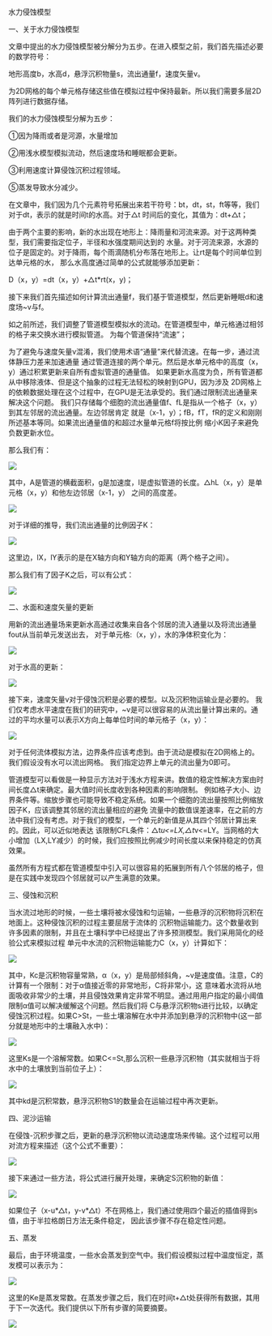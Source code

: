 水力侵蚀模型

一、关于水力侵蚀模型

文章中提出的水力侵蚀模型被分解分为五步。在进入模型之前，我们首先描述必要的数学符号：

地形高度b，水高d，悬浮沉积物量s，流出通量f，速度矢量v。

为2D网格的每个单元格存储这些值在模拟过程中保持最新。所以我们需要多层2D阵列进行数据存储。

我们的水力侵蚀模型分解为五步：

①因为降雨或者是河源，水量增加

②用浅水模型模拟流动，然后速度场和睡眠都会更新。

③利用速度计算侵蚀沉积过程领域。

⑤蒸发导致水分减少。

在文章中，我们因为几个元素符号拓展出来若干符号：bt，dt，st，ft等等，我们对于dt，表示的就是时间t的水高。对于△t
时间后的变化，其值为：dt+△t；

由于两个主要的影响，新的水出现在地形上：降雨量和河流来源。对于这两种类型，我们需要指定位子，半径和水强度期间达到的
水量。对于河流来源，水源的位子是固定的。对于降雨，每个雨滴随机分布落在地形上。让rt是每个时间单位到达单元格的水，
那么水高度通过简单的公式就能够添加更新：

D（x，y）=dt（x，y）+△t*rt(x，y)；

接下来我们首先描述如何计算流出通量f，我们基于管道模型，然后更新睡眠d和速度场~v与f。

如之前所述，我们调整了管道模型模拟水的流动。在管道模型中，单元格通过相邻的格子来交换水进行模拟管道。
为每个管道保持“流速”；

为了避免与速度矢量v混淆，我们使用术语“通量”来代替流速。在每一步，通过流体静压力差来加速通量
通过管道连接的两个单元。然后是水单元格中的高度（x，y）通过积累更新来自所有虚拟管道的通量值。
如果更新水高度为负，所有管道都从中移除液体、但是这个抽象的过程无法轻松的映射到GPU，因为涉及
2D网格上的依赖数据处理在这个过程中，在GPU是无法承受的。我们通过限制流出通量来解决这个问题。
我们只存储每个细胞的流出通量值f、fL是指从一个格子（x，y）到其左邻居的流出通量。左边邻居肯定
就是（x-1，y）；fB，fT，fR的定义和刚刚所述基本等同。如果流出通量值的和超过水量单元格f将按比例
缩小K因子来避免负数更新水位。

那么我们有：

![](https://i.loli.net/2018/07/23/5b55969b21409.png)

其中，A是管道的横截面积，g是加速度，l是虚拟管道的长度。△hL（x，y）是单元格（x，y）和他左边邻居（x-1，y）
之间的高度差。

![](https://i.loli.net/2018/07/23/5b5597820c383.png)

对于详细的推导，我们流出通量的比例因子K：

![](https://i.loli.net/2018/07/23/5b559808be86b.png)

这里边，lX，lY表示的是在X轴方向和Y轴方向的距离（两个格子之间）。

那么我们有了因子K之后，可以有公式：

![](https://i.loli.net/2018/07/23/5b55985939d95.png)

二、水面和速度矢量的更新

用新的流出通量场来更新水高通过收集来自各个邻居的流入通量以及将流出通量fout从当前单元发送出去，
对于单元格:（x，y），水的净体积变化为：

![](https://i.loli.net/2018/07/23/5b559b1d4831c.png)

对于水高的更新：

![](https://i.loli.net/2018/07/23/5b559b3215c7e.png)

接下来，速度矢量v对于侵蚀沉积是必要的模型。以及沉积物运输业是必要的。
我们仅考虑水平速度在我们的研究中，~v是可以很容易的从流出量计算出来的。通过的平均水量可以表示X方向上每单位时间的单元格子（x，y）：

![](https://i.loli.net/2018/07/23/5b559bd191f78.png)

对于任何流体模拟方法，边界条件应该考虑到。由于流动是模拟在2D网格上的。我们假设没有水可以流出网格。
我们指定边界上单元的流出量为0即可。

管道模型可以看做是一种显示方法对于浅水方程来讲。数值的稳定性解决方案由时间长度△t来确定。最大值时间长度收到各种因素的影响限制。
例如格子大小、边界条件等。缩放步骤也可能导致不稳定系统。如果一个细胞的流出量按照比例缩放因子K，应该调整其邻居的流出量相应的避免
流量中的数值误差速率，在之前的方法中我们没有考虑。对于我们的模型，一个单元的新值是从其四个邻居计算出来的。因此，可以近似地表达
该限制CFL条件：△t*u<=LX,△t*v<=LY。当网格的大小增加（LX,LY减少）的时候，我们应按照比例减少时间长度以来保持稳定的仿真效果。

虽然所有方程式都在管道模型中引入可以很容易的拓展到所有八个邻居的格子，但是在实践中发现四个邻居就可以产生满意的效果。

三、侵蚀和沉积

当水流过地形的时候，一些土壤将被水侵蚀和匀运输，一些悬浮的沉积物将沉积在地面上。这种侵蚀沉积的过程主要屈居于流体的
沉积物运输能力。这个数量收到许多因素的限制，并且在土壤科学中已经提出了许多预测模型。我们采用简化的经验公式来模拟过程
单元中水流的沉积物运输能力C（x，y）计算如下：

![](https://i.loli.net/2018/07/24/5b5690e5e6cde.jpg)

其中，Kc是沉积物容量常熟，α（x，y）是局部倾斜角，~v是速度值。注意，C的计算有一个限制：对于α值接近零的非常地形，C将非常小，这
意味着水流将从地面吸收非常少的土壤，并且侵蚀效果肯定非常不明显。通过用用户指定的最小阈值限制α值可以解决缓解这个问题。然后我们将
C与悬浮沉积物s进行比较，以确定侵蚀沉积过程。如果C>St，一些土壤溶解在水中并添加到悬浮的沉积物中(这一部分就是地形中的土壤融入水中)：

![](https://i.loli.net/2018/07/24/5b5691de7a64c.jpg)

这里Ks是一个溶解常数。如果C<=St,那么沉积一些悬浮沉积物（其实就相当于将水中的土壤放到当前位子上）：

![](https://i.loli.net/2018/07/24/5b56982836658.jpg)

其中kd是沉积常数，悬浮沉积物S1的数量会在运输过程中再次更新。

四、泥沙运输

在侵蚀-沉积步骤之后，更新的悬浮沉积物以流动速度场来传输。这个过程可以用对流方程来描述（这个公式不重要）：

![](https://i.loli.net/2018/07/24/5b5698b58c1ce.jpg)

接下来通过一些方法，将公式进行展开处理，来确定S沉积物的新值：

![](https://i.loli.net/2018/07/24/5b56993e08a9d.jpg)

如果位子（x-u*△t，y-v*△t）不在网格上，我们通过使用四个最近的插值得到s值，由于半拉格朗日方法无条件稳定，
因此该步骤不存在稳定性问题。

五、蒸发

最后，由于环境温度，一些水会蒸发到空气中。我们假设模拟过程中温度恒定，蒸发模可以表示为：

![](https://i.loli.net/2018/07/24/5b569b142d551.jpg)

这里的Ke是蒸发常数。在蒸发步骤之后，我们在时间t+△t处获得所有数据，其用于下一次迭代。我们提供以下所有步骤的简要摘要。

![](https://i.loli.net/2018/07/24/5b569bc98367f.jpg)





























